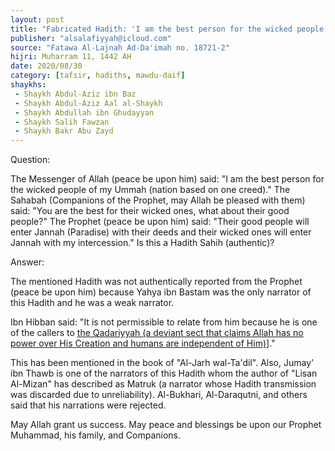 ```yaml
---
layout: post
title: "Fabricated Hadith: 'I am the best person for the wicked people of my Ummah'"
publisher: "alsalafiyyah@icloud.com"
source: "Fatawa Al-Lajnah Ad-Da'imah no. 18721-2"
hijri: Muharram 11, 1442 AH
date: 2020/08/30
category: [tafsir, hadiths, mawdu-daif]
shaykhs: 
 - Shaykh Abdul-Aziz ibn Baz
 - Shaykh Abdul-Aziz Aal al-Shaykh
 - Shaykh Abdullah ibn Ghudayyan
 - Shaykh Salih Fawzan
 - Shaykh Bakr Abu Zayd
---
```


Question: 

The Messenger of Allah (peace be upon him) said: "I am the best person for the wicked people of my Ummah (nation based on one creed)." The Sahabah (Companions of the Prophet, may Allah be pleased with them) said: "You are the best for their wicked ones, what about their good people?" The Prophet (peace be upon him) said: "Their good people will enter Jannah (Paradise) with their deeds and their wicked ones will enter Jannah with my intercession." Is this a Hadith Sahih (authentic)?

Answer:

The mentioned Hadith was not authentically reported from the Prophet (peace be upon him) because Yahya ibn Bastam was the only narrator of this Hadith and he was a weak narrator. 

Ibn Hibban said: "It is not permissible to relate from him because he is one of the callers to [the Qadariyyah (a deviant sect that claims Allah has no power over His Creation and humans are independent of Him)](/qadariyyah)]." 

This has been mentioned in the book of "Al-Jarh wal-Ta'dil". Also, Jumay' ibn Thawb is one of the narrators of this Hadith whom the author of "Lisan Al-Mizan" has described as Matruk (a narrator whose Hadith transmission was discarded due to unreliability). Al-Bukhari, Al-Daraqutni, and others said that his narrations were rejected.

May Allah grant us success. May peace and blessings be upon our Prophet Muhammad, his family, and Companions.
